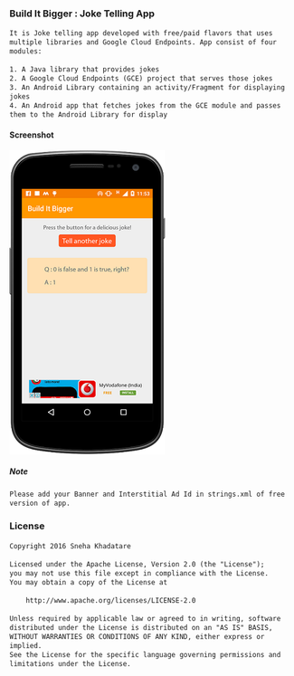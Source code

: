 ### Build It Bigger : Joke Telling App

    It is Joke telling app developed with free/paid flavors that uses multiple libraries and Google Cloud Endpoints. App consist of four modules:
    
    1. A Java library that provides jokes
    2. A Google Cloud Endpoints (GCE) project that serves those jokes
    3. An Android Library containing an activity/Fragment for displaying jokes
    4. An Android app that fetches jokes from the GCE module and passes them to the Android Library for display
    
#### Screenshot

![Joke](/screenshots/joke.png?raw=true "Joke")

##### Note 

    Please add your Banner and Interstitial Ad Id in strings.xml of free version of app. 


### License

```
Copyright 2016 Sneha Khadatare

Licensed under the Apache License, Version 2.0 (the "License");
you may not use this file except in compliance with the License.
You may obtain a copy of the License at

    http://www.apache.org/licenses/LICENSE-2.0

Unless required by applicable law or agreed to in writing, software
distributed under the License is distributed on an "AS IS" BASIS,
WITHOUT WARRANTIES OR CONDITIONS OF ANY KIND, either express or implied.
See the License for the specific language governing permissions and
limitations under the License.
```
    
    
    